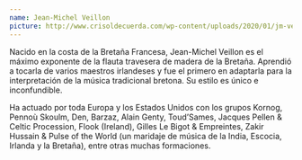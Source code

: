 ```yaml
---
name: Jean-Michel Veillon
picture: http://www.crisoldecuerda.com/wp-content/uploads/2020/01/jm-veillon.jpg
---
```


Nacido en la costa de la Bretaña Francesa, Jean-Michel Veillon es el máximo exponente de la flauta travesera de madera de la Bretaña. Aprendió a tocarla de varios maestros irlandeses y fue el primero en adaptarla para la interpretación de la música tradicional bretona. Su estilo es único e inconfundible.

Ha actuado por toda Europa y los Estados Unidos con los grupos Kornog, Pennoù Skoulm, Den, Barzaz, Alain Genty, Toud’Sames, Jacques Pellen & Celtic Procession, Flook (Ireland), Gilles Le Bigot & Empreintes, Zakir Hussain & Pulse of the World (un maridaje de música de la India, Escocia, Irlanda y la Bretaña), entre otras muchas formaciones.
